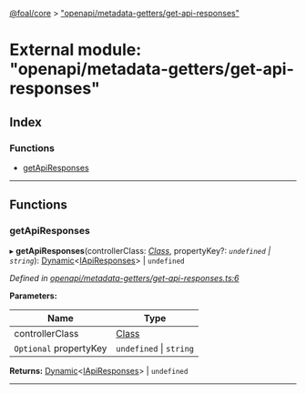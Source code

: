 [@foal/core](../README.md) > ["openapi/metadata-getters/get-api-responses"](../modules/_openapi_metadata_getters_get_api_responses_.md)

# External module: "openapi/metadata-getters/get-api-responses"

## Index

### Functions

* [getApiResponses](_openapi_metadata_getters_get_api_responses_.md#getapiresponses)

---

## Functions

<a id="getapiresponses"></a>

###  getApiResponses

▸ **getApiResponses**(controllerClass: *[Class](_core_class_interface_.md#class)*, propertyKey?: *`undefined` \| `string`*): [Dynamic](_openapi_utils_dynamic_type_.md#dynamic)<[IApiResponses](../interfaces/_openapi_interfaces_.iapiresponses.md)> \| `undefined`

*Defined in [openapi/metadata-getters/get-api-responses.ts:6](https://github.com/FoalTS/foal/blob/538afb23/packages/core/src/openapi/metadata-getters/get-api-responses.ts#L6)*

**Parameters:**

| Name | Type |
| ------ | ------ |
| controllerClass | [Class](_core_class_interface_.md#class) |
| `Optional` propertyKey | `undefined` \| `string` |

**Returns:** [Dynamic](_openapi_utils_dynamic_type_.md#dynamic)<[IApiResponses](../interfaces/_openapi_interfaces_.iapiresponses.md)> \| `undefined`

___

